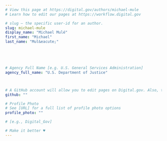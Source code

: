 ```yaml
---
# View this page at https://digital.gov/authors/michael-mule
# Learn how to edit our pages at https://workflow.digital.gov

# slug — the specific user-id for an author.
slug: michael-mule
display_name: "Michael Mulé"
first_name: "Michael"
last_name: "Mul&eacute;"





# Agency Full Name [e.g. U.S. General Services Administration]
agency_full_name: "U.S. Department of Justice"



# A GitHub account will allow you to edit pages on Digital.gov. Also, the image used in your GitHub account can be used to populate your digital.gov profile photo. Learn more about getting a Github account at [URL]
github: ""

# Profile Photo
# See [URL] for a full list of profile photo options
profile_photo: ""

# [e.g., Digital_Gov]

# Make it better ♥
---
```

